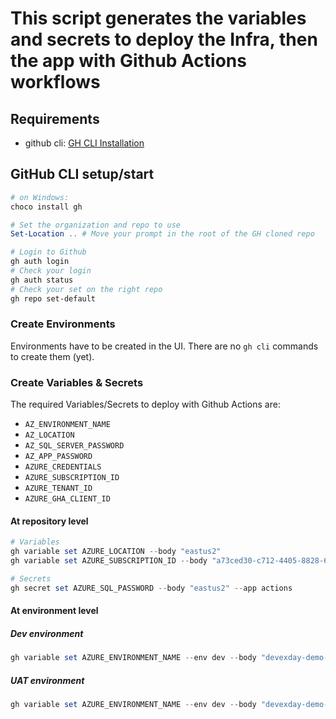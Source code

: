# This script generates the variables and secrets to deploy the Infra, then the app with Github Actions workflows

## Requirements

- github cli: [GH CLI Installation](https://github.com/cli/cli#installation)

## GitHub CLI setup/start

```powershell
# on Windows:
choco install gh

# Set the organization and repo to use
Set-Location .. # Move your prompt in the root of the GH cloned repo

# Login to Github
gh auth login
# Check your login
gh auth status
# Check your set on the right repo
gh repo set-default
```

### Create Environments

Environments have to be created in the UI. There are no `gh cli` commands to create them (yet).

### Create Variables & Secrets

The required Variables/Secrets to deploy with Github Actions are:

- `AZ_ENVIRONMENT_NAME`
- `AZ_LOCATION`
- `AZ_SQL_SERVER_PASSWORD`
- `AZ_APP_PASSWORD`
- `AZURE_CREDENTIALS`
- `AZURE_SUBSCRIPTION_ID`
- `AZURE_TENANT_ID`
- `AZURE_GHA_CLIENT_ID`

#### At repository level

```powershell
# Variables
gh variable set AZURE_LOCATION --body "eastus2"
gh variable set AZURE_SUBSCRIPTION_ID --body "a73ced30-c712-4405-8828-67a833b1e39a"

# Secrets
gh secret set AZURE_SQL_PASSWORD --body "eastus2" --app actions

```

#### At environment level

##### Dev environment

```powershell
gh variable set AZURE_ENVIRONMENT_NAME --env dev --body "devexday-demo-dev"
```

##### UAT environment

```powershell
gh variable set AZURE_ENVIRONMENT_NAME --env dev --body "devexday-demo-uat"
```

